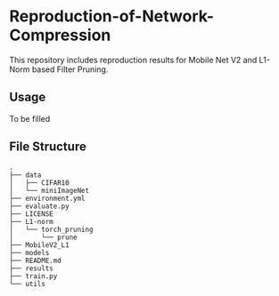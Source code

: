 # Reproduction-of-Network-Compression
This repository includes reproduction results for Mobile Net V2 and L1-Norm based Filter Pruning.
## Usage
To be filled
## File Structure
```
.
├── data
│   ├── CIFAR10
│   └── miniImageNet
├── environment.yml
├── evaluate.py
├── LICENSE
├── L1-norm
│   └── torch_pruning
│       └── prune
├── MobileV2_L1
├── models
├── README.md
├── results
├── train.py
└── utils
```